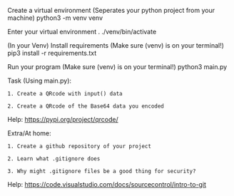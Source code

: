 Create a virtual environment (Seperates your python project from your machine)
python3 -m venv venv


Enter your virtual environment
. ./venv/bin/activate

(In your Venv) Install requirements (Make sure (venv) is on your terminal!)
pip3 install -r requirements.txt

Run your program (Make sure (venv) is on your terminal!)
python3 main.py


Task (Using main.py):

    1. Create a QRcode with input() data

    2. Create a QRcode of the Base64 data you encoded

Help: https://pypi.org/project/qrcode/


Extra/At home:

    1. Create a github repository of your project 

    2. Learn what .gitignore does

    3. Why might .gitignore files be a good thing for security?

Help: https://code.visualstudio.com/docs/sourcecontrol/intro-to-git